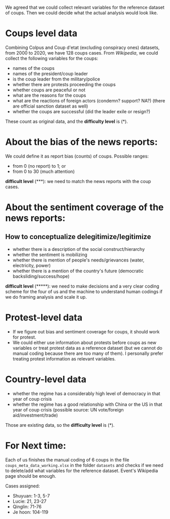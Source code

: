 We agreed that we could collect relevant variables for the reference dataset of coups. Then we could decide what the actual analysis would look like.

# Coups level data
Combining Colpus and Coup d'etat (excluding conspiracy ones) datasets, from 2000 to 2020, we have 128 coups cases. From *Wikipedia*, we could collect the following variables for the coups: 

- names of the coups
- names of the president/coup leader
- is the coup leader from the military/police
- whether there are protests proceeding the coups
- whether coups are peaceful or not
- what are the reasons for the coups 
- what are the reactions of foreign actors (condemn? support? NA?) (there are official sanction dataset as well)
- whether the coups are successful (did the leader exile or resign?)

These count as original data, and the **difficulty level** is (*).

# About the bias of the news reports: 
We could define it as report bias (counts) of coups. Possible ranges: 
- from 0 (no report) to 1; or
- from 0 to 30 (much attention)

**difficult level** (***): we need to match the news reports with the coup cases.

# About the sentiment coverage of the news reports:
## How to conceptualize delegitimize/legitimize
- whether there is a description of the social construct/hierarchy
- whether the sentiment is mobilizing
- whether there is mention of people's needs/grievances (water, electricity, power)
- whether there is a mention of the country's future (democratic backsliding/success/hope)

**difficult level** (*****): we need to make decisions and a very clear coding scheme for the four of us and the machine to understand human codings if we do framing analysis and scale it up.

# Protest-level data
- If we figure out bias and sentiment coverage for coups, it should work for protest. 
- We could either use information about protests before coups as new variables or treat protest data as a reference dataset (but we cannot do manual coding because there are too many of them). I personally prefer treating protest information as relevant variables.

# Country-level data
- whether the regime has a considerably high level of democracy in that year of coup crisis
- whether the regime has a good relationship with China or the US in that year of coup crisis (possible source: UN vote/foreign aid/investment/trade)

Those are existing data, so the **difficulty level** is (*).


# For Next time: 
Each of us finishes the manual coding of 6 coups in the file `coups_meta_data_working.xlsx` in the folder `datasets` and checks if we need to delete/add what variables for the reference dataset. Event's Wikipedia page should be enough.

Cases assigned: 
- Shuyuan: 1-3, 5-7
- Lucie: 21, 23-27
- Qinglin: 71-76
- Je hoon: 104-119


